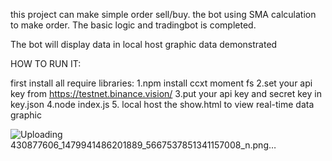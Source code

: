 this project can make simple order sell/buy.
the bot using SMA calculation to make order.
The basic logic and tradingbot is completed.

The bot will display data in local host graphic data demonstrated

HOW TO RUN IT:

first install all require libraries: 
1.npm install ccxt moment fs
2.set your api key from https://testnet.binance.vision/
3.put your api key and secret key in key.json
4.node index.js
5. local host the show.html to view real-time data graphic

![Uploading 430877606_1479941486201889_5667537851341157008_n.png…]()
